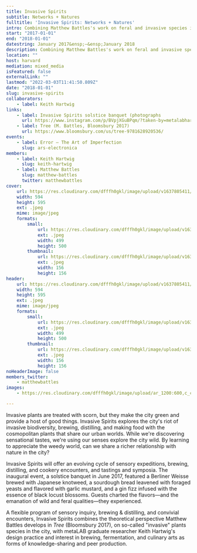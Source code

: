 ```yaml
---
title: Invasive Spirits
subtitle: Networks + Natures
fulltitle: 'Invasive Spirits: Networks + Natures'
intro: Combining Matthew Battles's work on feral and invasive species in the city with designer and graduate researcher Keith Hartwig's practice in brewing, placemaking, and beer production, Invasive Spirits takes a multisensory approach to urbanism—using our noses & palates as well as eyes & analytic minds—to produce knowledge that's fun, flavorful, & transformative.
start: "2017-01-01"
end: "2018-01-01"
datestring: January 2017&ensp;–&ensp;January 2018
description: Combining Matthew Battles's work on feral and invasive species in the city with designer and graduate researcher Keith Hartwig's practice in brewing,…
location: ""
host: harvard
mediation: mixed_media
isFeatured: false
externalLink: ""
lastmod: "2022-03-03T11:41:50.809Z"
date: "2018-01-01"
slug: invasive-spirits
collaborators:
    - label: Keith Hartwig
links:
    - label: Invasive Spirits solstice banquet (photographs
      url: https://www.instagram.com/p/BVpjXGuBPqm/?taken-by=metalabharvard
    - label: Tree (M. Battles, Bloomsbury 2017)
      url: https://www.bloomsbury.com/us/tree-9781628920536/
events:
    - label: Error – The Art of Imperfection
      slug: ars-electronica
members:
    - label: Keith Hartwig
      slug: keith-hartwig
    - label: Matthew Battles
      slug: matthew-battles
      twitter: matthewbattles
cover:
    url: https://res.cloudinary.com/dfffh0gkl/image/upload/v1637805411/invasicspirits_53b37e0766.jpg
    width: 594
    height: 595
    ext: .jpeg
    mime: image/jpeg
    formats:
        small:
            url: https://res.cloudinary.com/dfffh0gkl/image/upload/v1637805412/small_invasicspirits_53b37e0766.jpg
            ext: .jpeg
            width: 499
            height: 500
        thumbnail:
            url: https://res.cloudinary.com/dfffh0gkl/image/upload/v1637805412/thumbnail_invasicspirits_53b37e0766.jpg
            ext: .jpeg
            width: 156
            height: 156
header:
    url: https://res.cloudinary.com/dfffh0gkl/image/upload/v1637805411/invasicspirits_53b37e0766.jpg
    width: 594
    height: 595
    ext: .jpeg
    mime: image/jpeg
    formats:
        small:
            url: https://res.cloudinary.com/dfffh0gkl/image/upload/v1637805412/small_invasicspirits_53b37e0766.jpg
            ext: .jpeg
            width: 499
            height: 500
        thumbnail:
            url: https://res.cloudinary.com/dfffh0gkl/image/upload/v1637805412/thumbnail_invasicspirits_53b37e0766.jpg
            ext: .jpeg
            width: 156
            height: 156
noHeaderImage: false
members_twitter:
    - matthewbattles
images:
    - https://res.cloudinary.com/dfffh0gkl/image/upload/ar_1200:600,c_crop/c_limit,h_1200,w_600/v1637805411/invasicspirits_53b37e0766.jpg

---
```

Invasive plants are treated with scorn, but they make the city green and provide a host of good things. Invasive Spirits explores the city's riot of invasive biodiversity, brewing, distilling, and making food with the cosmopolitan plants that share our urban worlds. While we're discovering sensational tastes, we're using our senses explore the city wild. By learning to appreciate the weedy world, can we share a richer relationship with nature in the city?

Invasive Spirits will offer an evolving cycle of sensory expeditions, brewing, distilling, and cookery encounters, and tastings and symposia. The inaugural event, a solstice banquet in June 2017, featured a Berliner Weisse brewed with Japanese knotweed, a sourdough bread leavened with foraged yeasts and flavored with garlic mustard, and a gin fizz infused with the essence of black locust blossoms. Guests charted the flavors—and the emanation of wild and feral qualities—they experienced. 

A flexible program of sensory inquiry, brewing & distilling, and convivial encounters, Invasive Spirits combines the theoretical perspective Matthew Battles develops in <em>Tree</em> (Bloomsbury 2017), on so-called "invasive" plants species in the city, with metaLAB graduate researcher Keith Hartwig's design practice and interest in brewing, fermentation, and culinary arts as forms of knowledge-sharing and peer production.